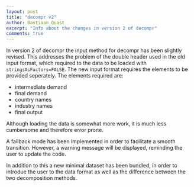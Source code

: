 ```yaml
---
layout: post
title: "decompr v2"
author: Bastiaan_Quast
excerpt: "Info about the changes in version 2 of decompr"
comments: true
---
```


In version 2 of decompr the input method for decompr has been slightly revised. This addresses the problem of the double header used in the old input format, which required to the data to be loaded with `stringsAsFactors=FALSE`. The new input format requires the elements to be provided seperately. The elements required are:

* intermediate demand
* final demand
* country names
* industry names
* final output

Although loading the data is somewhat more work, it is much less cumbersome and therefore error prone.

A fallback mode has been implemented in order to facilitate a smooth transition. However, a warning message will be displayed, reminding the user to update the code.

In addition to this a new minimal dataset has been bundled, in order to introdue the user to the data format as well as the difference between the two decomposition methods.
